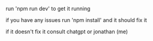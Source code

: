 run 'npm run dev' to get it running

if you have any issues run 'npm install' and it should fix it

if it doesn't fix it consult chatgpt or jonathan (me)